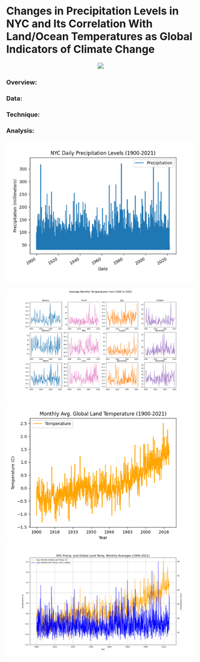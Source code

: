 # Changes in Precipitation Levels in NYC and Its Correlation With Land/Ocean Temperatures as Global Indicators of Climate Change
<p align="center">
  <img src="https://static01.nyt.com/images/2021/08/07/us/07xp-elsalandfall-2/07xp-elsalandfall-2-superJumbo.jpg" />
</p>

### Overview:


### Data:

### Technique:

### Analysis:
<p align="center">
  <img src="https://github.com/Saida0/Data-Science-Project/blob/main/PRCP_Daily.png" />
</p>

![alt text](https://github.com/Saida0/Data-Science-Project/blob/main/PRCP_Monthly.png)
![alt text](https://github.com/Saida0/Data-Science-Project/blob/main/Land_Temp_Monthly.png)
![alt text](https://github.com/Saida0/Data-Science-Project/blob/main/Comparing_Monthly_PRCP_Land.png)


